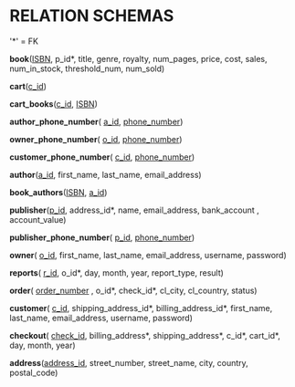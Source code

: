 # RELATION SCHEMAS

'*' = FK

**book**(<ins>ISBN</ins>, p_id*, title, genre, royalty, num_pages, price, cost, sales, num_in_stock, threshold_num, num_sold)

**cart**(<ins>c_id</ins>)

**cart_books**(<ins>c_id</ins>, <ins>ISBN</ins>)

**author_phone_number**( <ins>a_id</ins>, <ins>phone_number</ins>)

**owner_phone_number**( <ins>o_id</ins>, <ins>phone_number</ins>)

**customer_phone_number**( <ins>c_id</ins>, <ins>phone_number</ins>)

**author**(<ins>a_id</ins>, first_name, last_name, email_address)

**book_authors**(<ins>ISBN</ins>, <ins>a_id</ins>)

**publisher**(<ins>p_id</ins>, address_id*, name, email_address, bank_account , account_value)

**publisher_phone_number**( <ins>p_id</ins>, <ins>phone_number</ins>)

**owner**( <ins>o_id</ins>, first_name, last_name, email_address, username, password)

**reports**( <ins>r_id</ins>, o_id*, day, month, year, report_type, result)

**order**( <ins>order_number</ins> , o_id*, check_id*, cl_city, cl_country, status)

**customer**( <ins>c_id</ins>, shipping_address_id*, billing_address_id*, first_name, last_name, email_address, username, password)

**checkout**( <ins>check_id</ins>, billing_address*, shipping_address*, c_id*, cart_id*, day, month, year)

**address**(<ins>address_id</ins>, street_number, street_name, city, country, postal_code)